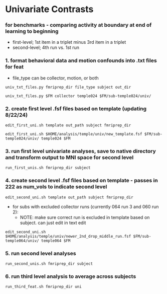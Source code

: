 # Univariate Contrasts

### for benchmarks - comparing activity at boundary at end of learning to beginning
* first-level; 1st item in a triplet minus 3rd item in a triplet
* second-level; 4th run vs. 1st run
### 1. format behavioral data and motion confounds into .txt files for feat
   * file_type can be collector, motion, or both
```
univ_txt_files.py fmriprep_dir file_type subject out_dir
```
```
univ_txt_files.py $FM collector temple024 $FM/sub-temple024/univ/
```
### 2. create first level .fsf files based on template (updating 8/22/24)
```
edit_first_uni.sh template out_path subject fmriprep_dir
```
```
edit_first_uni.sh $HOME/analysis/temple/univ/new_template.fsf $FM/sub-temple024/univ/ temple024 $FM
```
### 3. run first level univariate analyses, save to native directory and transform output to MNI space for second level
```
run_first_unis.sh fmriprep_dir subject
```
### 4. create second level .fsf files based on template - passes in 222 as num_vols to indicate second level
```
edit_second_uni.sh template out_path subject fmriprep_dir
```

* for subs with excluded collector runs (currently 064 run 3 and 060 run 2):
  * NOTE: make sure correct run is excluded in template based on subject. can just edit in text edit 
```
edit_second_uni.sh $HOME/analysis/temple/univ/newer_2nd_drop_middle_run.fsf $FM/sub-temple064/univ/ temple064 $FM
```
### 5. run second level analyses
```
run_second_unis.sh fmriprep_dir subject
```
### 6. run third level analysis to average across subjects
```
run_third_feat.sh fmriprep_dir uni





